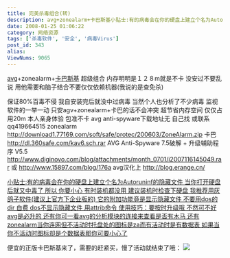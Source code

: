```yaml
---
title: 完美杀毒组合(转)
description: avg+zonealarm+卡巴斯基小贴士:有的病毒会在你的硬盘上建立个名为Autoruninf的隐藏文件当你打开硬盘后就又中毒了所以你要小心有时装机都没用建议装机时检查下硬盘我推荐用灰鸽子软件(建议上官方下企业版的)它的附加功能竟是显示隐藏文件不要用dos的dir白费dos不显示隐藏文件用attrib命令使用技巧：要按时升级哦...........................................................................
date: 2008-01-25 01:06:22
category: 网络资源
tags: ['杀毒软件', '安全', '病毒Virus']
post_id: 343
alias:
ViewNums: 9065
---
```


[avg](/tags/AVG)+zonealarm+[卡巴斯基](/tags/%E5%8D%A1%E5%B7%B4%E6%96%AF%E5%9F%BAKaspersky)
超级组合
内存明明是１２８m就是不卡
没安过不要乱说
用他需要和脑子结合不要仅仅依赖机器(我说的是查免杀)

保证80%百毒不侵
我自安装完后就没中过病毒 当然个人也分析了不少病毒
监视软件的一举一动
只安agv+zonealarm+卡巴的话不会冲突
超节省内存空间 仅仅占用20m 本人亲身体验 包准不卡
avg anti-spyware下载地址无 自己找 或联系qq419664515
zonealarm <http://download1.77169.com/soft/safe/protec/200603/ZoneAlarm.zip>
卡巴 <http://dl.360safe.com/kav6.sch.rar>
AVG Anti-Spyware 7.5破解 + 升级辅助程序 V5.5 <http://www.diginovo.com/blog/attachments/month_0701/i2007116145049.rar>
或 <http://www.15897.com/blog/176a>
avg汉化上 <http://blog.erange.cn/>

[小贴士:有的病毒会在你的硬盘上建立个名为Autoruninf的隐藏文件
当你打开硬盘后就又中毒了 所以 你要小心 有时装机都没用
建议装机时检查下硬盘 我推荐用灰鸽子软件(建议上官方下企业版的) 它的附加功能竟是显示隐藏文件
不要用dos的dir 白费 dos不显示隐藏文件 用attrib命令
使用技巧：要按时升级哦
不然可不好
avg是必升的
还有你可一看avg的分析模块的连接来查看是否有木马
还有zonealarm当你连网但不活动时托盘处的图标是za而有活动时是有数据表
如果当你不活动时图标却是个数据表那你可要小心了](http://www.diginovo.com/blog/)

便宜的正版卡巴斯基来了，需要的赶紧买，慢了活动就结束了哦：
[![](http://file.chanet.com.cn/image.cgi?a=73348&d=99391&u=&e=)](http://count.chanet.com.cn/click.cgi?a=73348&d=99391&u=&e=)

